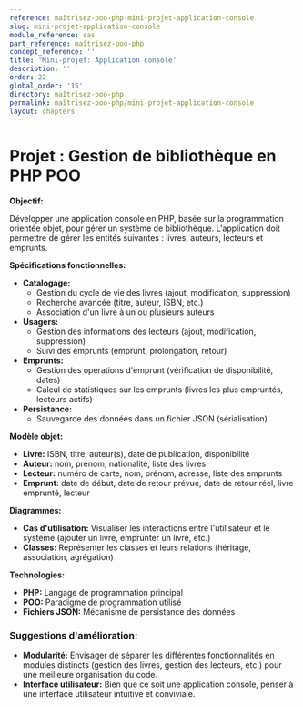 ```yaml
---
reference: maîtrisez-poo-php-mini-projet-application-console
slug: mini-projet-application-console
module_reference: sas
part_reference: maîtrisez-poo-php
concept_reference: ''
title: 'Mini-projet: Application console'
description: ''
order: 22
global_order: '15'
directory: maîtrisez-poo-php
permalink: maîtrisez-poo-php/mini-projet-application-console
layout: chapters
---
```



# **Projet : Gestion de bibliothèque en PHP POO**

**Objectif:**

Développer une application console en PHP, basée sur la programmation orientée objet, pour gérer un système de bibliothèque. L'application doit permettre de gérer les entités suivantes : livres, auteurs, lecteurs et emprunts.

**Spécifications fonctionnelles:**

* **Catalogage:**
    * Gestion du cycle de vie des livres (ajout, modification, suppression)
    * Recherche avancée (titre, auteur, ISBN, etc.)
    * Association d'un livre à un ou plusieurs auteurs
* **Usagers:**
    * Gestion des informations des lecteurs (ajout, modification, suppression)
    * Suivi des emprunts (emprunt, prolongation, retour)
* **Emprunts:**
    * Gestion des opérations d'emprunt (vérification de disponibilité, dates)
    * Calcul de statistiques sur les emprunts (livres les plus empruntés, lecteurs actifs)
* **Persistance:**
    * Sauvegarde des données dans un fichier JSON (sérialisation)

**Modèle objet:**

* **Livre:** ISBN, titre, auteur(s), date de publication, disponibilité
* **Auteur:** nom, prénom, nationalité, liste des livres
* **Lecteur:** numéro de carte, nom, prénom, adresse, liste des emprunts
* **Emprunt:** date de début, date de retour prévue, date de retour réel, livre emprunté, lecteur

**Diagrammes:**

* **Cas d'utilisation:** Visualiser les interactions entre l'utilisateur et le système (ajouter un livre, emprunter un livre, etc.)
* **Classes:** Représenter les classes et leurs relations (héritage, association, agrégation)

**Technologies:**

* **PHP:** Langage de programmation principal
* **POO:** Paradigme de programmation utilisé
* **Fichiers JSON:** Mécanisme de persistance des données

### **Suggestions d'amélioration:**

* **Modularité:** Envisager de séparer les différentes fonctionnalités en modules distincts (gestion des livres, gestion des lecteurs, etc.) pour une meilleure organisation du code.
* **Interface utilisateur:** Bien que ce soit une application console, penser à une interface utilisateur intuitive et conviviale.
